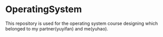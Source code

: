 # OperatingSystem
This repository is used for the operating system course designing which belonged to my partner(yuyifan) and me(yuhao).
